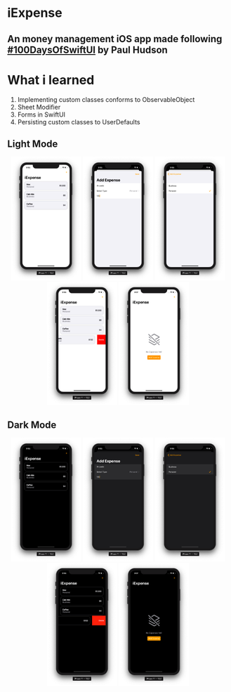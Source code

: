 #  iExpense

## An money management iOS app made following [#100DaysOfSwiftUI]("https://www.hackingwithswift.com/100/swiftui") by Paul Hudson

# What i learned
1.  Implementing custom classes conforms to ObservableObject
2. Sheet Modifier
3. Forms in SwiftUI
4. Persisting custom classes to UserDefaults

## Light Mode
<p align="center">
	<img src="https://github.com/DominatorVbN/iExpense/blob/master/README%20ASSETS/iExpense-home-light.png?raw=true" alt="Word Scramble Screenshot" width="160">
	<img src="https://github.com/DominatorVbN/iExpense/blob/master/README%20ASSETS/iExpense-add-light.png?raw=true" alt="Unreal Word Screenshot" width="160">
	<img src="https://github.com/DominatorVbN/iExpense/blob/master/README%20ASSETS/iExpense-picker-light.png?raw=true" alt="WS Imposible Word Screenshot" width="160">
	<img src="https://github.com/DominatorVbN/iExpense/blob/master/README%20ASSETS/iExpense-delete-light.png?raw=true" alt="WS Duplicate Word Screenshot" width="160">
	<img src="https://github.com/DominatorVbN/iExpense/blob/master/README%20ASSETS/iExpense-empty-light.png?raw=true?raw=true" alt="WS Duplicate Word Screenshot" width="160">
</p>



## Dark Mode
<p align="center">
	<img src="https://github.com/DominatorVbN/iExpense/blob/master/README%20ASSETS/iExpense-home-dark.png?raw=true" alt="Word Scramble Screenshot" width="160">
	<img src="https://github.com/DominatorVbN/iExpense/blob/master/README%20ASSETS/iExpense-add-dark.png?raw=true" alt="Unreal Word Screenshot" width="160">
	<img src="https://github.com/DominatorVbN/iExpense/blob/master/README%20ASSETS/iExpense-picker-dark.png?raw=true" alt="WS Imposible Word Screenshot" width="160">
	<img src="https://github.com/DominatorVbN/iExpense/blob/master/README%20ASSETS/iExpense-delete-dark.png?raw=true" alt="WS Duplicate Word Screenshot" width="160">
	<img src="https://github.com/DominatorVbN/iExpense/blob/master/README%20ASSETS/iExpense-empty-dark.png?raw=true?raw=true" alt="WS Duplicate Word Screenshot" width="160">
</p>

